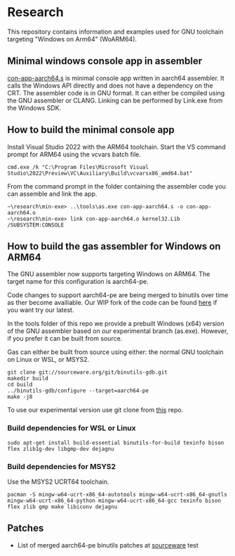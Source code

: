 # Research
This repository contains information and examples used for GNU toolchain targeting "Windows on Arm64" (WoARM64).

## Minimal windows console app in assembler

[con-app-aarch64.s](min-exe/con-app-aarch64.s) is minimal console app written in aarch64 assembler. It calls the Windows API directly and does not have a dependency on the CRT.
The assembler code is in GNU format. It can either be compiled using the GNU assembler or CLANG. Linking can be performed by Link.exe from the Windows SDK.

## How to build the minimal console app

Install Visual Studio 2022 with the ARM64 toolchain. Start the VS command prompt for ARM64 using the vcvars batch file.
```
cmd.exe /k "C:\Program Files\Microsoft Visual Studio\2022\Preview\VC\Auxiliary\Build\vcvarsx86_amd64.bat"
```
From the command prompt in the folder containing the assembler code you can assemble and link the app. 
```
~\research\min-exe> ..\tools\as.exe con-app-aarch64.s -o con-app-aarch64.o
~\research\min-exe> link con-app-aarch64.o kernel32.Lib /SUBSYSTEM:CONSOLE
```

## How to build the gas assembler for Windows on ARM64

The GNU assembler now supports targeting Windows on ARM64. The target name for this configuration is aarch64-pe. 

Code changes to support aarch64-pe are being merged to binutils over time as ther become availiable. Our WIP fork of the code can be found [here](https://github.com/Windows-on-ARM-Experiments/binutils-gdb/tree/aarch64-pe) if you want try our latest.

In the tools folder of this repo we provide a prebuilt Windows (x64) version of the GNU assembler based on our experimental branch (as.exe). However, if you prefer it can be built from source.

Gas can either be built from source using either: the normal GNU toolchain on Linux or WSL, or MSYS2.

```
git clone git://sourceware.org/git/binutils-gdb.git
makedir build
cd build
../binutils-gdb/configure --target=aarch64-pe
make -j8
```

To use our experimental version use git clone from [this](https://github.com/Windows-on-ARM-Experiments/binutils-gdb/tree/aarch64-pe) repo.

### Build dependencies for WSL or Linux

```
sudo apt-get install build-essential binutils-for-build texinfo bison flex zlib1g-dev libgmp-dev dejagnu 
```

### Build dependencies for MSYS2

Use the MSYS2 UCRT64 toolchain.
```
pacman -S mingw-w64-ucrt-x86_64-autotools mingw-w64-ucrt-x86_64-gnutls mingw-w64-ucrt-x86_64-python mingw-w64-ucrt-x86_64-gcc texinfo bison flex zlib gmp make libiconv dejagnu
```

## Patches 

 - List of merged aarch64-pe binutils patches at [sourceware](https://sourceware.org/git/?p=binutils-gdb.git&a=search&h=HEAD&st=commit&s=aarch64-pe)
 test